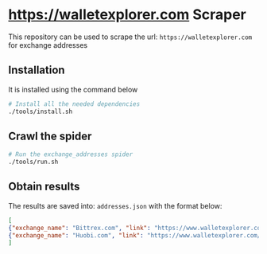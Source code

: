 # https://walletexplorer.com Scraper
This repository can be used to scrape the url: `https://walletexplorer.com` for exchange addresses

## Installation
It is installed using the command below
```bash
# Install all the needed dependencies
./tools/install.sh
```

## Crawl the spider
```bash
# Run the exchange_addresses spider
./tools/run.sh
```

## Obtain results
The results are saved into: `addresses.json` with the format below:
```json
[
{"exchange_name": "Bittrex.com", "link": "https://www.walletexplorer.com//wallet/Bittrex.com/addresses", "addresses": ["14cQRmViAzVKa277gZznByGZtnrVPQc8Lr", "1N52wHoVR79PMDishab2XmRHsbekCdGquK"]},
{"exchange_name": "Huobi.com", "link": "https://www.walletexplorer.com//wallet/Huobi.com-2/addresses", "addresses": ["1PFQM6D3CFrf7PFtZZAW9YHr55EPsfAsrG", "13oLr3JJm4qx7PrTGtorPcxZ5YXpYKnXmE"]}
]
```
